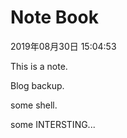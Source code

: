 # Note Book

2019年08月30日 15:04:53

This is a note.  

Blog backup.  

some shell.  

some INTERSTING...
